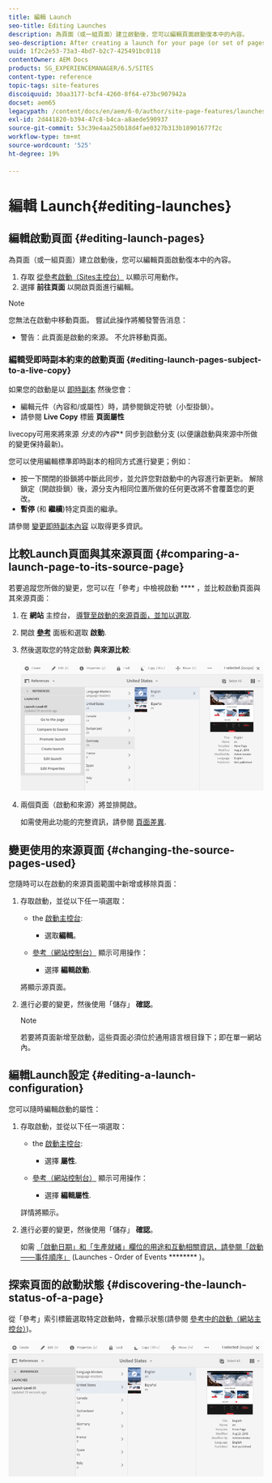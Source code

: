 ```yaml
---
title: 編輯 Launch
seo-title: Editing Launches
description: 為頁面（或一組頁面）建立啟動後，您可以編輯頁面啟動復本中的內容。
seo-description: After creating a launch for your page (or set of pages) you can edit the content in the launch copy of the page(s).
uuid: 1f2c2e53-73a3-4bd7-b2c7-425491bc0118
contentOwner: AEM Docs
products: SG_EXPERIENCEMANAGER/6.5/SITES
content-type: reference
topic-tags: site-features
discoiquuid: 30aa3177-bcf4-4260-8f64-e73bc907942a
docset: aem65
legacypath: /content/docs/en/aem/6-0/author/site-page-features/launches
exl-id: 2d441820-b394-47c8-b4ca-a8aede590937
source-git-commit: 53c39e4aa250b18d4fae0327b313b18901677f2c
workflow-type: tm+mt
source-wordcount: '525'
ht-degree: 19%

---
```


# 編輯 Launch{#editing-launches}

## 編輯啟動頁面 {#editing-launch-pages}

為頁面（或一組頁面）建立啟動後，您可以編輯頁面啟動復本中的內容。

1. 存取 [從參考啟動（Sites主控台）](/help/sites-authoring/launches.md#launches-in-references-sites-console) 以顯示可用動作。
1. 選擇 **前往頁面** 以開啟頁面進行編輯。

>[!NOTE]
>
>您無法在啟動中移動頁面。 嘗試此操作將觸發警告消息：
>
>* 警告：此頁面是啟動的來源。 不允許移動頁面。


### 編輯受即時副本約束的啟動頁面 {#editing-launch-pages-subject-to-a-live-copy}

如果您的啟動是以 [即時副本](/help/sites-administering/msm.md) 然後您會：

* 編輯元件（內容和/或屬性）時，請參閱鎖定符號（小型掛鎖）。
* 請參閱 **Live Copy** 標籤 **頁面屬性**

livecopy可用來將來源 *分支的內容*** 同步到啟動分支 (以便讓啟動與來源中所做的變更保持最新)。

您可以使用編輯標準即時副本的相同方式進行變更；例如：

* 按一下關閉的掛鎖將中斷此同步，並允許您對啟動中的內容進行新更新。 解除鎖定（開啟掛鎖）後，源分支內相同位置所做的任何更改將不會覆蓋您的更改。
* **暫停** (和 **繼續**)特定頁面的繼承。

請參閱 [變更即時副本內容](/help/sites-administering/msm-livecopy.md#changing-live-copy-content) 以取得更多資訊。

## 比較Launch頁面與其來源頁面 {#comparing-a-launch-page-to-its-source-page}

若要追蹤您所做的變更，您可以在「參考」中檢視啟動 **** ，並比較啟動頁面與其來源頁面：

1. 在 **網站** 主控台， [導覽至啟動的來源頁面，並加以選取](/help/sites-authoring/basic-handling.md#viewingandselectingyourresources).
1. 開啟 **[參考](/help/sites-authoring/basic-handling.md#references)** 面板和選取 **啟動**.
1. 然後選取您的特定啟動 **與來源比較**:

   ![screen-shot_2019-03-05at121952](assets/screen-shot_2019-03-05at121952.png)

1. 兩個頁面（啟動和來源）將並排開啟。

   如需使用此功能的完整資訊，請參閱 [頁面差異](/help/sites-authoring/page-diff.md).

## 變更使用的來源頁面 {#changing-the-source-pages-used}

您隨時可以在啟動的來源頁面範圍中新增或移除頁面：

1. 存取啟動，並從以下任一項選取：

   * the [啟動主控台](/help/sites-authoring/launches.md#the-launches-console):

      * 選取&#x200B;**編輯**。
   * [參考（網站控制台）](/help/sites-authoring/launches.md#launches-in-references-sites-console) 顯示可用操作：

      * 選擇 **編輯啟動**.

   將顯示源頁面。

1. 進行必要的變更，然後使用「儲存」 **確認**。

   >[!NOTE]
   >
   >若要將頁面新增至啟動，這些頁面必須位於通用語言根目錄下；即在單一網站內。

## 編輯Launch設定 {#editing-a-launch-configuration}

您可以隨時編輯啟動的屬性：

1. 存取啟動，並從以下任一項選取：

   * the [啟動主控台](/help/sites-authoring/launches.md#the-launches-console):

      * 選擇 **屬性**.
   * [參考（網站控制台）](/help/sites-authoring/launches.md#launches-in-references-sites-console) 顯示可用操作：

      * 選擇 **編輯屬性**.

   詳情將顯示。

1. 進行必要的變更，然後使用「儲存」 **確認**。

   如需 [「啟動日期」和「生產就緒」欄位的用途和互動相關資訊，請參閱「啟動——事件順序」](/help/sites-authoring/launches.md#launches-the-order-of-events) (Launches - Order of Events ******** )。

## 探索頁面的啟動狀態 {#discovering-the-launch-status-of-a-page}

從「參考」索引標籤選取特定啟動時，會顯示狀態(請參閱 [參考中的啟動（網站主控台）](/help/sites-authoring/launches.md#launches-in-references-sites-console))。

![screen-shot_2019-03-05at121901](assets/screen-shot_2019-03-05at121901.png)
